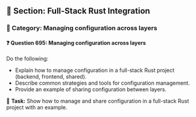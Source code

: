 ## 📘 Section: Full-Stack Rust Integration  
### 🔹 Category: Managing configuration across layers  
#### ❓ Question 695: Managing configuration across layers

Do the following:

- Explain how to manage configuration in a full-stack Rust project (backend, frontend, shared).
- Describe common strategies and tools for configuration management.
- Provide an example of sharing configuration between layers.

🔧 **Task:** Show how to manage and share configuration in a full-stack Rust project with an example.
